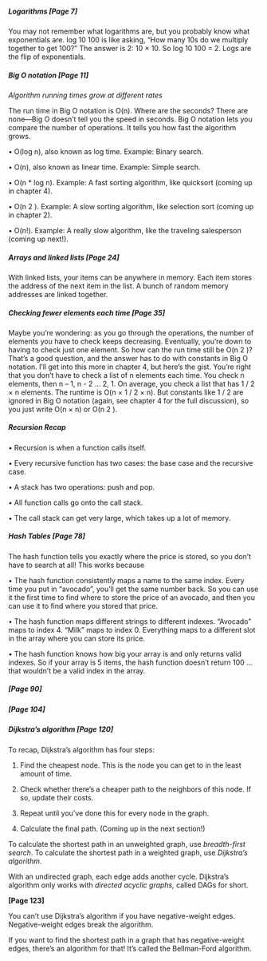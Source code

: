 ##### Logarithms [Page 7]

You may not remember what logarithms are, but you probably know what
exponentials are. log 10 100 is like asking, “How many 10s do we multiply
together to get 100?” The answer is 2: 10 × 10. So log 10 100 = 2. Logs are the flip of exponentials.



##### Big O notation [Page 11]

*Algorithm running times grow at different rates*

The run time in Big O notation is O(n). Where are the seconds? There are none—Big O doesn’t tell you the speed in seconds. Big O notation lets you compare the number of operations. It tells you how fast the algorithm grows.

• O(log n), also known as log time. Example: Binary search.

• O(n), also known as linear time. Example: Simple search.

• O(n * log n). Example: A fast sorting algorithm, like quicksort
(coming up in chapter 4).

• O(n 2 ). Example: A slow sorting algorithm, like selection sort
(coming up in chapter 2).

• O(n!). Example: A really slow algorithm, like the traveling
salesperson (coming up next!).



##### Arrays and linked lists [Page 24]

With linked lists, your items can be anywhere in memory. Each item stores the address of the next item in the list. A bunch of random memory addresses are linked together.



##### Checking fewer elements each time [Page 35]

Maybe you’re wondering: as you go through the operations, the number
of elements you have to check keeps decreasing. Eventually, you’re down
to having to check just one element. So how can the run time still be
O(n 2 )? That’s a good question, and the answer has to do with constants
in Big O notation. I’ll get into this more in chapter 4, but here’s the gist.
You’re right that you don’t have to check a list of n elements each time.
You check n elements, then n – 1, n - 2 ... 2, 1. On average, you check a
list that has 1 / 2 × n elements. The runtime is O(n × 1 / 2 × n). But constants like 1 / 2 are ignored in Big O notation (again, see chapter 4 for the full discussion), so you just write O(n × n) or O(n 2 ).



##### Recursion Recap

• Recursion is when a function calls itself.

• Every recursive function has two cases: the base case
and the recursive case.

• A stack has two operations: push and pop.

• All function calls go onto the call stack.

• The call stack can get very large, which takes up a lot of memory.



##### Hash Tables [Page 78]

The hash function tells you exactly where the price is stored, so you
don’t have to search at all! This works because

• The hash function consistently maps a name to the same index. Every
time you put in “avocado”, you’ll get the same number back. So you
can use it the first time to find where to store the price of an avocado,
and then you can use it to find where you stored that price.

• The hash function maps different strings to different indexes.
“Avocado” maps to index 4. “Milk” maps to index 0. Everything maps
to a different slot in the array where you can store its price.

• The hash function knows how big your array is and only returns valid
indexes. So if your array is 5 items, the hash function doesn’t return
100 ... that wouldn’t be a valid index in the array.

##### [Page 90]

##### [Page 104]

##### Dijkstra’s algorithm [Page 120]

To recap, Dijkstra’s algorithm has four steps:

1. Find the cheapest node. This is the node you can get to in the least
amount of time.

2. Check whether there’s a cheaper path to the neighbors of this node.
If so, update their costs.

3. Repeat until you’ve done this for every node in the graph.

4. Calculate the final path. (Coming up in the next section!)

To calculate the shortest path in an unweighted graph, use *breadth-first*
*search*. To calculate the shortest path in a weighted graph, use *Dijkstra’s*
*algorithm*.



With an undirected graph, each edge adds another cycle.
Dijkstra’s algorithm only works with *directed acyclic graphs,*
called DAGs for short.



**[Page 123]**



You can’t use Dijkstra’s algorithm if you have negative-weight edges. Negative-weight edges break the algorithm.

If you want to find the shortest path in a graph that has negative-weight edges, there’s an algorithm for that! It’s called the Bellman-Ford algorithm.
